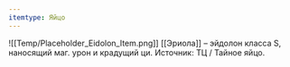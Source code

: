 ```yaml
---
itemtype: Яйцо
---
```

![[Temp/Placeholder_Eidolon_Item.png]]
[[Эриола]] – эйдолон класса S, наносящий маг. урон и крадущий ци. Источник: ТЦ / Тайное яйцо.
